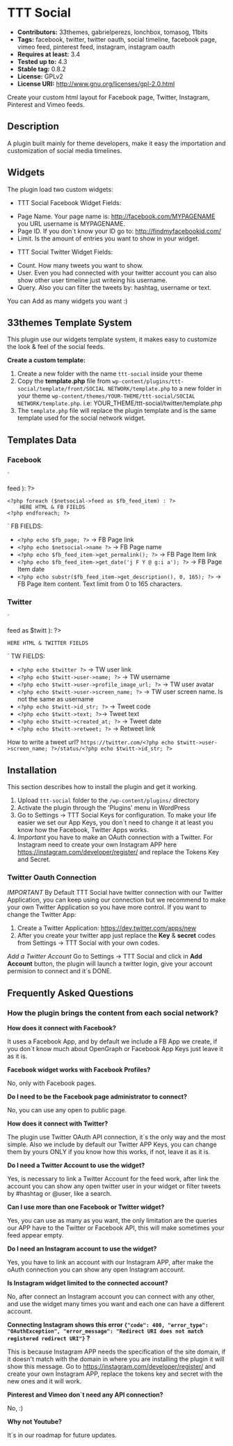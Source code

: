 
# TTT Social

* **Contributors:** 33themes, gabrielperezs, lonchbox, tomasog, 11bits
* **Tags:** facebook, twitter, twitter oauth, social timeline, facebook page, vimeo feed, pinterest feed, instagram, instagram oauth
* **Requires at least:** 3.4
* **Tested up to:** 4.3
* **Stable tag:** 0.8.2
* **License:** GPLv2
* **License URI:** http://www.gnu.org/licenses/gpl-2.0.html

Create your custom html layout for Facebook page, Twitter, Instagram, Pinterest and Vimeo feeds.

## Description

A plugin built mainly for theme developers, make it easy the importation and customization of social media timelines.

## Widgets

The plugin load two custom widgets:

* TTT Social Facebook Widget
Fields:
- Page Name. Your page name is: http://facebook.com/MYPAGENAME you URL username is MYPAGENAME.
- Page ID. If you don´t know your ID go to: http://findmyfacebookid.com/
- Limit. Is the amount of entries you want to show in your widget.

* TTT Social Twitter Widget
Fields:
- Count. How many tweets you want to show.
- User. Even you had connected with your twitter account you can also show other user timeline just writeing his username.
- Query. Also you can filter the tweets by: hashtag, username or text.


You can Add as many widgets you want :)


## 33themes Template System

This plugin use our widgets template system, it makes easy to customize the look & feel of the social feeds.

**Create a custom template:**

1. Create a new folder with the name `ttt-social` inside your theme
2. Copy the **template.php** file from `wp-content/plugins/ttt-social/template/front/SOCIAL NETWORK/template.php` to a new folder in your theme `wp-content/themes/YOUR-THEME/ttt-social/SOCIAL NETWORK/template.php`. i.e: YOUR_THEME/ttt-social/twitter/template.php
3. The `template.php` file will replace the plugin template and is the same template used for the social network widget.


## Templates Data

### Facebook
`
<?php if ( $netsocial->feed ): ?>
	<?php foreach ($netsocial->feed as $fb_feed_item) : ?>
		HERE HTML & FB FIELDS
	<?php endforeach; ?>
<?php endif; ?>
`
FB FIELDS:
* `<?php echo $fb_page; ?>` -> FB Page link
* `<?php echo $netsocial->name ?>` -> FB Page name
* `<?php echo $fb_feed_item->get_permalink(); ?>` -> FB Page Item link
* `<?php echo $fb_feed_item->get_date('j F Y @ g:i a'); ?>` -> FB Page Item date
* `<?php echo substr($fb_feed_item->get_description(), 0, 165); ?>` -> FB Page Item content. Text limit from 0 to 165 characters.

### Twitter
`
<?php foreach( $netsocial->feed as $twitt ): ?>
	HERE HTML & TWITTER FIELDS
<?php endforeach; ?>
`
TW FIELDS:
* `<?php echo $twitter ?>` -> TW user link
* `<?php echo $twitt->user->name; ?>` -> TW username
* `<?php echo $twitt->user->profile_image_url; ?>` -> TW user avatar
* `<?php echo $twitt->user->screen_name; ?>` -> TW user screen name. Is not the same as username
* `<?php echo $twitt->id_str; ?>` -> Tweet code
* `<?php echo $twitt->text; ?>`-> Tweet text
* `<?php echo $twitt->created_at; ?>` -> Tweet date
* `<?php echo $twitt->retweet; ?>` -> Retweet link

How to write a tweet url?
`https://twitter.com/<?php echo $twitt->user->screen_name; ?>/status/<?php echo $twitt->id_str; ?>`

## Installation

This section describes how to install the plugin and get it working.

1. Upload `ttt-social` folder to the `/wp-content/plugins/` directory
2. Activate the plugin through the 'Plugins' menu in WordPress
3. Go to Settings -> TTT Social Keys for configuration. To make your life easier we set our App Keys, you don´t need to change it at least you know how the Facebook, Twitter Apps works.
4. *Important* you have to make an OAuth connection with a Twitter. For Instagram need to create your own Instagram APP here https://instagram.com/developer/register/ and replace the Tokens Key and Secret.

### Twitter Oauth Connection

*IMPORTANT*
By Default TTT Social have twitter connection with our Twitter Application, you can keep using our connection but we recommend to make your own Twitter Application so you have more control.
If you want to change the Twitter App:

1. Create a Twitter Application: https://dev.twitter.com/apps/new
1. After you create your twitter app just replace the **Key** & **secret** codes from Settings -> TTT Social with your own codes.

*Add a Twitter Account*
Go to Settings -> TTT Social and click in **Add Account** button, the plugin will launch a twitter login, give your account permision to connect and it´s DONE.


## Frequently Asked Questions

### How the plugin brings the content from each social network?

**How does it connect with Facebook?**

It uses a Facebook App, and by default we include a FB App we create, if you don´t know much about OpenGraph or Facebook App Keys just leave it as it is.

**Facebook widget works with Facebook Profiles?**

No, only with Facebook pages.

**Do I need to be the Facebook page administrator to connect?**

No, you can use any open to public page.

**How does it connect with Twitter?**

The plugin use Twitter OAuth API connection, it´s the only way and the most simple. Also we include by default our Twitter APP Keys, you can change them by yours ONLY if you know how this works, if not, leave it as it is.

**Do I need a Twitter Account to use the widget?**

Yes, is necessary to link a Twitter Account for the feed work, after link the account you can show any open twitter user in your widget or filter tweets by #hashtag or @user, like a search.

**Can I use more than one Facebook or Twitter widget?**

Yes, you can use as many as you want, the only limitation are the queries our APP have to the Twitter or Facebook API, this will make sometimes your feed appear empty.

**Do I need an Instagram account to use the widget?**

Yes, you have to link an account with our Instagram APP, after make the oAuth connection you can show any open Instagram account.

**Is Instagram widget limited to the connected account?**

No, after connect an Instagram account you can connect with any other, and use the widget many times you want and each one can have a different account.

**Connecting Instagram shows this error `{"code": 400, "error_type": "OAuthException", "error_message": "Redirect URI does not match registered redirect URI"}` ?**

This is because Instagram APP needs the specification of the site domain, if it doesn't match with the domain in where you are installing the plugin it will show this message. Go to https://instagram.com/developer/register/ and create your own Instagram APP, replace the tokens key and secret with the new ones and it will work.

**Pinterest and Vimeo don´t need any API connection?**

No, :) 

**Why not Youtube?**

It´s in our roadmap for future updates.
